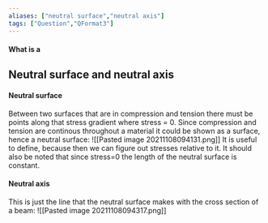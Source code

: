 ```yaml
---
aliases: ["neutral surface","neutral axis"]
tags: ["Question","QFormat3"]
---
```


#### What is a
## Neutral surface and neutral axis
#### Neutral surface
Between two surfaces that are in compression and tension there must be points along that stress gradient where stress = 0. Since compression and tension are continous throughout a material it could be shown as a surface, hence a neutral surface:
![[Pasted image 20211108094131.png]]
It is useful to define, because then we can figure out stresses relative to it.
It should also be noted that since stress=0 the length of the neutral surface is constant.

#### Neutral axis
This is just the line that the neutral surface makes with the cross section of a beam:
![[Pasted image 20211108094317.png]]
